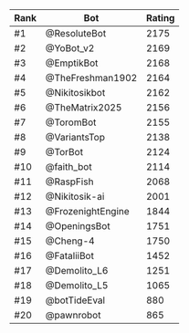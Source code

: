 Rank|Bot|Rating
---|---|---
#1|@ResoluteBot|2175
#2|@YoBot_v2|2169
#3|@EmptikBot|2168
#4|@TheFreshman1902|2164
#5|@Nikitosikbot|2162
#6|@TheMatrix2025|2156
#7|@ToromBot|2155
#8|@VariantsTop|2138
#9|@TorBot|2124
#10|@faith_bot|2114
#11|@RaspFish|2068
#12|@Nikitosik-ai|2001
#13|@FrozenightEngine|1844
#14|@OpeningsBot|1751
#15|@Cheng-4|1750
#16|@FataliiBot|1452
#17|@Demolito_L6|1251
#18|@Demolito_L5|1065
#19|@botTideEval|880
#20|@pawnrobot|865
